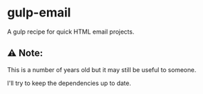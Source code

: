 # gulp-email

A gulp recipe for quick HTML email projects.

## :warning: Note:

This is a number of years old but it may still be useful to someone.

I'll try to keep the dependencies up to date.
